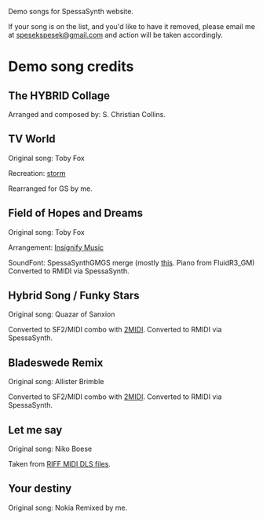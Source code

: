Demo songs for SpessaSynth website.

If your song is on the list, and you'd like to have it removed, please email me
at spesekspesek@gmail.com and action will be taken accordingly.

# Demo song credits
## The HYBRID Collage
Arranged and composed by: S. Christian Collins.

## TV World
Original song: Toby Fox

Recreation: [storm](https://www.youtube.com/@stormstudios1)

Rearranged for GS by me.

## Field of Hopes and Dreams
Original song: Toby Fox

Arrangement: [Insignify Music](https://www.youtube.com/@InsignifyMusic/)

SoundFont: SpessaSynthGMGS merge (mostly [this](https://musical-artifacts.com/artifacts/1176). Piano from FluidR3_GM)
Converted to RMIDI via SpessaSynth.

## Hybrid Song / Funky Stars
Original song: Quazar of Sanxion

Converted to SF2/MIDI combo with [2MIDI](https://www.un4seen.com/2midi/).
Converted to RMIDI via SpessaSynth.

## Bladeswede Remix
Original song: Allister Brimble

Converted to SF2/MIDI combo with [2MIDI](https://www.un4seen.com/2midi/).
Converted to RMIDI via SpessaSynth.

## Let me say
Original song: Niko Boese

Taken from [RIFF MIDI DLS files](https://archive.org/details/RIFF-MIDI-DLS).

## Your destiny
Original song: Nokia
Remixed by me.